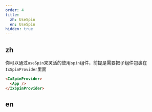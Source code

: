 ```yaml
---
order: 4
title:
  zh: UseSpin
  en: UseSpin
hidden: true
---
```


## zh

你可以通过`useSpin`来灵活的使用`spin`组件，前提是需要把子组件包裹在`IxSpinProvider`里面

``` html
<IxSpinProvider>
  <App />
</IxSpinProvider>
```

## en
